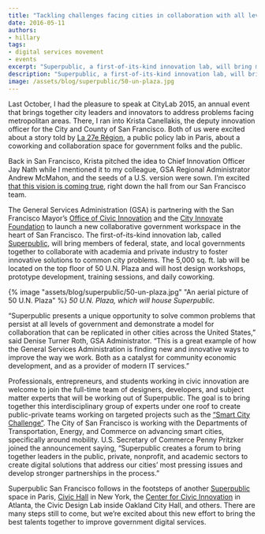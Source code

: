 ```yaml
---
title: "Tackling challenges facing cities in collaboration with all levels of government"
date: 2016-05-11
authors:
- hillary
tags:
- digital services movement
- events
excerpt: "Superpublic, a first-of-its-kind innovation lab, will bring members of federal, state, and local governments together to collaborate with academia and private industry to foster innovative solutions to problems facing cities."
description: "Superpublic, a first-of-its-kind innovation lab, will bring members of federal, state, and local governments together to collaborate with academia and private industry to foster innovative solutions to problems facing cities."
image: /assets/blog/superpublic/50-un-plaza.jpg
---
```


Last October, I had the pleasure to speak at CityLab 2015, an annual event that brings together city leaders and innovators to address problems facing metropolitan areas. There, I ran into Krista Canellakis, the deputy innovation officer for the City and County of San Francisco. Both of us were excited about a story told by [La 27e Région](http://www.la27eregion.fr/en/), a public policy lab in Paris, about a coworking and collaboration space for government folks and the public.

Back in San Francisco, Krista pitched the idea to Chief Innovation Officer Jay Nath while I mentioned it to my colleague, GSA Regional Administrator Andrew McMahon, and the seeds of a U.S. version were sown. I’m excited [that this vision is coming true](http://www.sfchronicle.com/business/article/Superpublic-lab-in-SF-to-focus-on-urban-problems-7423635.php?t=114144a41300af33be&cmpid=twitter-premium), right down the hall from our San Francisco team.

The General Services Administration (GSA) is partnering with the San Francisco Mayor’s [Office of Civic Innovation](http://innovatesf.com/) and the [City Innovate Foundation](http://cityinnovate.org/) to launch a new collaborative government workspace in the heart of San Francisco. The first-of-its-kind innovation lab, called [Superpublic](http://cityinnovate.org/superpublic/), will bring members of federal, state, and local governments together to collaborate with academia and private industry to foster innovative solutions to common city problems. The 5,000 sq. ft. lab will be located on the top floor of 50 U.N. Plaza and will host design workshops, prototype development, training sessions, and daily coworking.

{% image "assets/blog/superpublic/50-un-plaza.jpg" "An aerial picture of 50 U.N. Plaza" %} *50 U.N. Plaza, which will house Superpublic.*

“Superpublic presents a unique opportunity to solve common problems that persist at all levels of government and demonstrate a model for collaboration that can be replicated in other cities across the United States,” said Denise Turner Roth, GSA Administrator. “This is a great example of how the General Services Administration is finding new and innovative ways to improve the way we work. Both as a catalyst for community economic development, and as a provider of modern IT services.”

Professionals, entrepreneurs, and students working in civic innovation are welcome to join the full-time team of designers, developers, and subject matter experts that will be working out of Superpublic. The goal is to bring together this interdisciplinary group of experts under one roof to create public-private teams working on targeted projects such as the [“Smart City Challenge”](http://www.transportation.gov/smartcity). The City of San Francisco is working with the Departments of Transportation, Energy, and Commerce on advancing smart cities, specifically around mobility. U.S. Secretary of Commerce Penny Pritzker joined the announcement saying, “Superpublic creates a forum to bring together leaders in the public, private, nonprofit, and academic sectors to create digital solutions that address our cities’ most pressing issues and develop stronger partnerships in the process.”

Superpublic San Francisco follows in the footsteps of another [Superpublic](http://superpublic.fr/en/) space in Paris, [Civic Hall](http://civichall.org/) in New York, the [Center for Civic Innovation](http://www.civicatlanta.org/) in Atlanta, the Civic Design Lab inside Oakland City Hall, and others. There are many steps still to come, but we’re excited about this new effort to bring the best talents together to improve government digital services.
